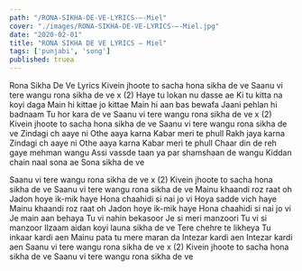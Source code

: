 ```yaml
---
path: "/RONA-SIKHA-DE-VE-LYRICS-–-Miel"
cover: "./images/RONA-SIKHA-DE-VE-LYRICS-–-Miel.jpg"
date: "2020-02-01"
title: "RONA SIKHA DE VE LYRICS – Miel"
tags: ['punjabi', 'song']
published: truea
---
```


Rona Sikha De Ve Lyrics
Kivein jhoote to sacha hona sikha de ve
Saanu vi tere wangu rona sikha de ve x (2)
Haye tu lokan nu dasse ae
Ki tu kitta na koyi daga
Main hi kittae jo kittae
Main hi aan bas bewafa
Jaani pehlan hi badnaam
Tu hor kara de ve
Saanu vi tere wangu rona sikha de ve x (2)
Kivein jhoote to sacha hona sikha de ve
Saanu vi tere wangu rona sikha de ve
Zindagi ch aaye ni
Othe aaya karna
Kabar meri te phull
Rakh jaya karna
Zindagi ch aaye ni
Othe aaya karna
Kabar meri te phull
Chaar din de reh gaye mehman wangu
Assi vassde taan ya par shamshaan de wangu
Kiddan chain naal sona ae
Sona sikha de ve






Saanu vi tere wangu rona sikha de ve x (2)
Kivein jhoote to sacha hona sikha de ve
Saanu vi tere wangu rona sikha de ve
Mainu khaandi roz raat oh
Jadon hoye ik-mik haye
Hona chaahidi si nai jo vi
Hoya sadde vich haye
Mainu khaandi roz raat oh
Jadon hoye ik-mik haye
Hona chaahidi si nai jo vi
Je main aan behaya
Tu vi nahin bekasoor
Je si meri manzoori
Tu vi si manzoor
Ilzaam aidan koyi launa sikha de ve
Tere chehre te likheya
Tu inkaar kardi aen
Mainu pata tu mere maran da
Intezar kardi aen
Intezar kardi aen
Saanu vi tere wangu rona sikha de ve x (2)
Kivein jhoote to sacha hona sikha de ve
Saanu vi tere wangu rona sikha de ve
